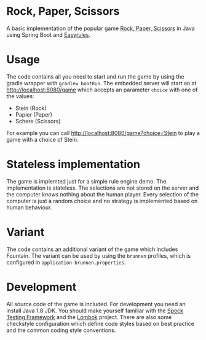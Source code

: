 # Rock, Paper, Scissors

A basic implementation of the popular game [Rock, Paper, Scissors](https://en.wikipedia.org/wiki/Rock%E2%80%93paper%E2%80%93scissors) in Java
using Spring Boot and [Easyrules](https://github.com/j-easy/easy-rules/wiki).

# Usage
The code contains all you need to start and run the game by using the gradle wrapper with `gradlew bootRun`. The
embedded server will start an at [http://localhost:8080/game](http://localhost:8080/game]) which accepts
an parameter `choice` with one of the values:
* Stein (Rock)
* Papier (Paper)
* Schere (Scissors)

For example you can call [http://localhost:8080/game?choice=Stein](http://localhost:8080/game?choice=Stein) 
to play a game with a choice of Stein.

# Stateless implementation
The game is implemted just for a simple rule engine demo. The implementation is stateless. The selections are 
not stored on the server and the computer _knows_ nothing about the human player. Every selection of the computer
is just a random choice and no strategy is implemented based on human behaviour.

# Variant
The code contains an additional variant of the game which includes Fountain. The variant can be used by
using the `brunnen` profiles, which is configured in `application-brunnen.properties`.

# Development
All source code of the game is included. For development you need an install Java 1.8 JDK. You should 
make yourself familiar with the [Spock Testing Framework](http://spockframework.org/spock/docs/1.1/index.html) 
and the [Lombok](https://projectlombok.org/) project.
There are also some checkstyle configuration which define code styles based on best practice and the common
coding style conventions.